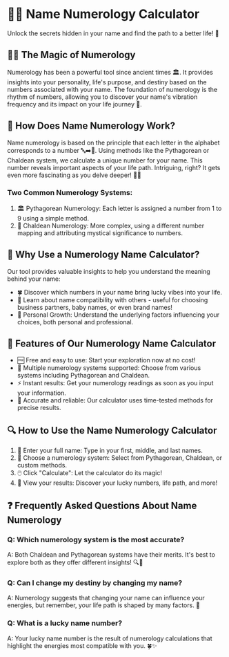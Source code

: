 # 🔢✨ Name Numerology Calculator

Unlock the secrets hidden in your name and find the path to a better life! 🌟

## 🧙‍♂️ The Magic of Numerology

Numerology has been a powerful tool since ancient times 🏛️. It provides insights into your personality, life's purpose, and destiny based on the numbers associated with your name. The foundation of numerology is the rhythm of numbers, allowing you to discover your name's vibration frequency and its impact on your life journey 🌈.

## 🤔 How Does Name Numerology Work?

Name numerology is based on the principle that each letter in the alphabet corresponds to a number 🔤➡️🔢. Using methods like the Pythagorean or Chaldean system, we calculate a unique number for your name. This number reveals important aspects of your life path. Intriguing, right? It gets even more fascinating as you delve deeper! 🕵️‍♀️

### Two Common Numerology Systems:

1. 🏛️ Pythagorean Numerology: Each letter is assigned a number from 1 to 9 using a simple method.
2. 🌟 Chaldean Numerology: More complex, using a different number mapping and attributing mystical significance to numbers.

## 🎯 Why Use a Numerology Name Calculator?

Our tool provides valuable insights to help you understand the meaning behind your name:

- 🍀 Discover which numbers in your name bring lucky vibes into your life.
- 🤝 Learn about name compatibility with others - useful for choosing business partners, baby names, or even brand names!
- 🌱 Personal Growth: Understand the underlying factors influencing your choices, both personal and professional.

## 🚀 Features of Our Numerology Name Calculator

- 🆓 Free and easy to use: Start your exploration now at no cost!
- 🔄 Multiple numerology systems supported: Choose from various systems including Pythagorean and Chaldean.
- ⚡ Instant results: Get your numerology readings as soon as you input your information.
- 🎯 Accurate and reliable: Our calculator uses time-tested methods for precise results.

## 🔍 How to Use the Name Numerology Calculator

1. 📝 Enter your full name: Type in your first, middle, and last names.
2. 🔢 Choose a numerology system: Select from Pythagorean, Chaldean, or custom methods.
3. 🖱️ Click "Calculate": Let the calculator do its magic!
4. 👀 View your results: Discover your lucky numbers, life path, and more!

## ❓ Frequently Asked Questions About Name Numerology

### Q: Which numerology system is the most accurate?
A: Both Chaldean and Pythagorean systems have their merits. It's best to explore both as they offer different insights! 🔍🔢

### Q: Can I change my destiny by changing my name?
A: Numerology suggests that changing your name can influence your energies, but remember, your life path is shaped by many factors. 🦋

### Q: What is a lucky name number?
A: Your lucky name number is the result of numerology calculations that highlight the energies most compatible with you. 🍀✨
